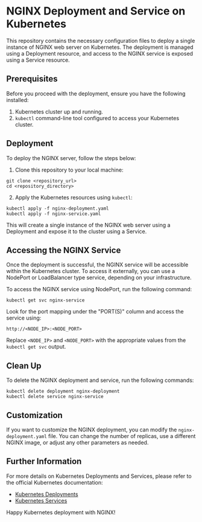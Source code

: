 <h1>NGINX Deployment and Service on Kubernetes</h1>
  <p>This repository contains the necessary configuration files to deploy a single instance of NGINX web server on Kubernetes. The deployment is managed using a Deployment resource, and access to the NGINX service is exposed using a Service resource.</p>

  <h2>Prerequisites</h2>
  <p>Before you proceed with the deployment, ensure you have the following installed:</p>
  <ol>
    <li>Kubernetes cluster up and running.</li>
    <li><code>kubectl</code> command-line tool configured to access your Kubernetes cluster.</li>
  </ol>

  <h2>Deployment</h2>
  <p>To deploy the NGINX server, follow the steps below:</p>
  <ol>
    <li>Clone this repository to your local machine:</li>
  </ol>
  <pre><code>git clone &lt;repository_url&gt;
cd &lt;repository_directory&gt;</code></pre>
  <ol start="2">
    <li>Apply the Kubernetes resources using <code>kubectl</code>:</li>
  </ol>
  <pre><code>kubectl apply -f nginx-deployment.yaml
kubectl apply -f nginx-service.yaml</code></pre>
  <p>This will create a single instance of the NGINX web server using a Deployment and expose it to the cluster using a Service.</p>

  <h2>Accessing the NGINX Service</h2>
  <p>Once the deployment is successful, the NGINX service will be accessible within the Kubernetes cluster. To access it externally, you can use a NodePort or LoadBalancer type service, depending on your infrastructure.</p>
  <p>To access the NGINX service using NodePort, run the following command:</p>
  <pre><code>kubectl get svc nginx-service</code></pre>
  <p>Look for the port mapping under the "PORT(S)" column and access the service using:</p>
  <pre><code>http://&lt;NODE_IP&gt;:&lt;NODE_PORT&gt;</code></pre>
  <p>Replace <code>&lt;NODE_IP&gt;</code> and <code>&lt;NODE_PORT&gt;</code> with the appropriate values from the <code>kubectl get svc</code> output.</p>

  <h2>Clean Up</h2>
  <p>To delete the NGINX deployment and service, run the following commands:</p>
  <pre><code>kubectl delete deployment nginx-deployment
kubectl delete service nginx-service</code></pre>

  <h2>Customization</h2>
  <p>If you want to customize the NGINX deployment, you can modify the <code>nginx-deployment.yaml</code> file. You can change the number of replicas, use a different NGINX image, or adjust any other parameters as needed.</p>

  <h2>Further Information</h2>
  <p>For more details on Kubernetes Deployments and Services, please refer to the official Kubernetes documentation:</p>
  <ul>
    <li><a href="https://kubernetes.io/docs/concepts/workloads/controllers/deployment/">Kubernetes Deployments</a></li>
    <li><a href="https://kubernetes.io/docs/concepts/services-networking/service/">Kubernetes Services</a></li>
  </ul>

  <p>Happy Kubernetes deployment with NGINX!</p>

